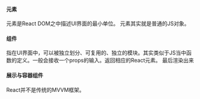 #### 元素

元素是React DOM之中描述UI界面的最小单位。 元素其实就是普通的JS对象。



#### 组件 

指在UI界面中，可以被独立划分、可复用的、独立的模块。其实类似于JS当中函数的定义。一般会接收一个props的输入。返回相应的React元素。 最后渲染出来

#### 展示与容器组件 

React并不是传统的MVVM框架。

























